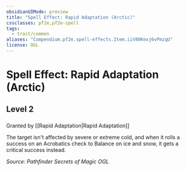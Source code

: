 ```yaml
---
obsidianUIMode: preview
title: "Spell Effect: Rapid Adaptation (Arctic)"
cssclasses: pf2e,pf2e-spell
tags:
  - trait/common
aliases: "Compendium.pf2e.spell-effects.Item.iiV80Kexj6vPmzqU"
license: OGL
---
```

# Spell Effect: Rapid Adaptation (Arctic)
## Level 2
### 






Granted by [[Rapid Adaptation|Rapid Adaptation]]

The target isn't affected by severe or extreme cold, and when it rolls a success on an Acrobatics check to Balance on ice and snow, it gets a critical success instead.

*Source: Pathfinder Secrets of Magic*
*OGL*